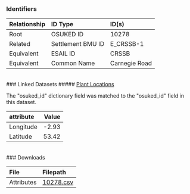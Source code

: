 ### Identifiers

| Relationship   | ID Type           | ID(s)         |
|:---------------|:------------------|:--------------|
| Root           | OSUKED ID         | 10278         |
| Related        | Settlement BMU ID | E_CRSSB-1     |
| Equivalent     | ESAIL ID          | CRSSB         |
| Equivalent     | Common Name       | Carnegie Road |

<br>
### Linked Datasets
##### <a href="https://osuked.github.io/Power-Station-Dictionary/datasets/plant-locations">Plant Locations</a>



The "osuked_id" dictionary field was matched to the "osuked_id" field in this dataset.

| attribute   |   Value |
|:------------|--------:|
| Longitude   |   -2.93 |
| Latitude    |   53.42 |


<br>
### Downloads


| File       | Filepath                                                                              |
|:-----------|:--------------------------------------------------------------------------------------|
| Attributes | [10278.csv](https://osuked.github.io/Power-Station-Dictionary/object_attrs/10278.csv) |
